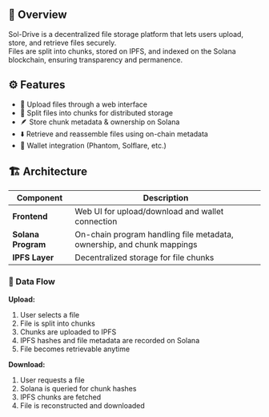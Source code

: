 
## 📖 Overview

Sol-Drive is a decentralized file storage platform that lets users upload, store, and retrieve files securely.  
Files are split into chunks, stored on IPFS, and indexed on the Solana blockchain, ensuring transparency and permanence.

## ⚙️ Features

- 🔗 Upload files through a web interface  
- 🧩 Split files into chunks for distributed storage  
- 🪶 Store chunk metadata & ownership on Solana  
- ⬇️ Retrieve and reassemble files using on-chain metadata  
- 👛 Wallet integration (Phantom, Solflare, etc.)

## 🏗 Architecture

| Component | Description |
|------------|-------------|
| **Frontend** | Web UI for upload/download and wallet connection |
| **Solana Program** | On-chain program handling file metadata, ownership, and chunk mappings |
| **IPFS Layer** | Decentralized storage for file chunks |

### 🔄 Data Flow

**Upload:**
1. User selects a file  
2. File is split into chunks  
3. Chunks are uploaded to IPFS  
4. IPFS hashes and file metadata are recorded on Solana  
5. File becomes retrievable anytime  

**Download:**
1. User requests a file  
2. Solana is queried for chunk hashes  
3. IPFS chunks are fetched  
4. File is reconstructed and downloaded
